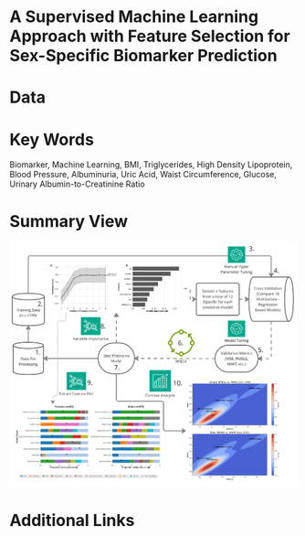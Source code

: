 # A Supervised Machine Learning Approach with Feature Selection for Sex-Specific Biomarker Prediction

# Data


# Key Words
Biomarker, Machine Learning, BMI, Triglycerides, High Density Lipoprotein, Blood Pressure, Albuminuria, Uric Acid, Waist Circumference, Glucose, Urinary Albumin-to-Creatinine Ratio

# Summary View
[![Figure 1](https://github.com/SapioSentient/Biomarker-Machine-Learning-Data/blob/main/Figure%201.jpg)](Figure1.jpg)


# Additional Links
